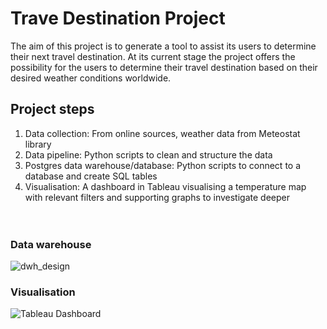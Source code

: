 # Trave Destination Project
The aim of this project is to generate a tool to assist its users to determine their next travel destination. At its current stage the project offers the possibility for the users to determine their travel destination based on their desired weather conditions worldwide.

## Project steps
1. Data collection: From online sources, weather data from Meteostat library
2. Data pipeline: Python scripts to clean and structure the data
3. Postgres data warehouse/database: Python scripts to connect to a database and create SQL tables
4. Visualisation: A dashboard in Tableau visualising a temperature map with relevant filters and supporting graphs to investigate deeper
<br><br><br>
### Data warehouse
![dwh_design](https://raw.githubusercontent.com/vltnnx/Travel-Destination-Project/main/warehouse_design/travel_destination_db.png?token=GHSAT0AAAAAACQ7MNXYBJYGS4JFT72KW5OMZR2CV5Q)

### Visualisation
![Tableau Dashboard](https://raw.githubusercontent.com/vltnnx/Travel-Destination-Project/main/img/fig1_weather%20map.png?token=GHSAT0AAAAAACQ7MNXY2USAUGGVORJLYDDKZR2DDQA)
